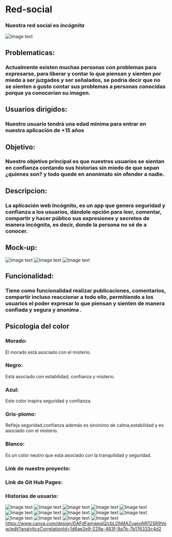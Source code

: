 # Red-social
### Nuestra red social  es *incógnita*
![Image text](https://github.com/joskim28/Red-social-unidad-4/blob/main/assets/img/Canva-general%20(1).png)
## Problematicas: 
### Actualmente existen muchas personas con problemas para expresarse, para liberar y contar lo que piensan y sienten por miedo a ser juzgados y ser señalados, se podría decir que no se sienten a gusto contar sus problemas a personas conocidas porque ya conocerían su imagen.
## Usuarios dirigidos:
### Nuestro usuario tendrá una edad mínima para entrar en nuestra aplicación de +15 años
## Objetivo:
### Nuestro objetivo principal es que nuestros usuarios se sientan en confianza contando sus historias sin miedo de que sepan ¿quienes son? y todo quede en anonimato sin ofender a nadie.
## Descripcion:
### La aplicación web Incógnito, es un app que genera seguridad y confianza a los usuarios, dándole opción para leer, comentar, compartir y hacer público sus expresiones y secretos de manera incógnita, es decir, donde la persona no sé de a conocer.

## Mock-up:
![Image text](https://github.com/joskim28/Red-social-unidad-4/blob/main/Mock-up/1.JPG)
![Image text](https://github.com/joskim28/Red-social-unidad-4/blob/main/Mock-up/2.JPG)
![Image text](https://i.ibb.co/QMW9Pcj/download.jpg)

## Funcionalidad:
### Tiene como funcionalidad realizar publicaciones, comentarios, compartir incluso reaccionar a todo ello, permitiendo a los usuarios el poder expresar lo que piensan y sienten de manera confiada y segura y anonima .
## Psicologia del color 

### Morado: 
El morado está asociado con el misterio.
### Negro: 
Está asociado con estabilidad, confianza y misterio.
### Azul:
Este color inspira seguridad y confianza.
### Gris-plomo: 
Refleja seguridad,confianza además es sinónimo de calma,estabilidad y es asociado con el misterio.
### Blanco: 
Es un color neutro que esta asociado con la tranquilidad y seguridad.

### Link de nuestro proyecto:

### Link de Git Hub Pages: 

###  Historias de usuario:
![Image text](https://github.com/joskim28/Red-social-unidad-4/blob/main/Historias-de-usuario/1.jpg)
![Image text](https://github.com/joskim28/Red-social-unidad-4/blob/main/Historias-de-usuario/2.jpg)
![Image text](https://github.com/joskim28/Red-social-unidad-4/blob/main/Historias-de-usuario/3.jpg)
![Image text](https://github.com/joskim28/Red-social-unidad-4/blob/main/Historias-de-usuario/4.jpg)
![Image text](https://github.com/joskim28/Red-social-unidad-4/blob/main/Historias-de-usuario/5.jpg)
![Image text](https://github.com/joskim28/Red-social-unidad-4/blob/main/Historias-de-usuario/6.jpg)
![Image text](https://github.com/joskim28/Red-social-unidad-4/blob/main/Historias-de-usuario/7.jpg)
![Image text](https://github.com/joskim28/Red-social-unidad-4/blob/main/Historias-de-usuario/8.jpg)
![Image text](https://github.com/joskim28/Red-social-unidad-4/blob/main/Historias-de-usuario/9.jpg)
![Image text](https://github.com/joskim28/Red-social-unidad-4/blob/main/Historias-de-usuario/10.jpg)
![Image text](https://github.com/joskim28/Red-social-unidad-4/blob/main/Historias-de-usuario/11.jpg)
![Image text](https://github.com/joskim28/Red-social-unidad-4/blob/main/Historias-de-usuario/12.jpg)
![Image text](https://github.com/joskim28/Red-social-unidad-4/blob/main/Historias-de-usuario/13.jpg)
![Image text](https://github.com/joskim28/Red-social-unidad-4/blob/main/Historias-de-usuario/14.jpg)
https://www.canva.com/design/DAFdFamwpqQ/cbLOhMAZvaeoNR12SR9Vow/edit?analyticsCorrelationId=1d6ae2e9-229a-483f-9a7b-7b176333c4d2
